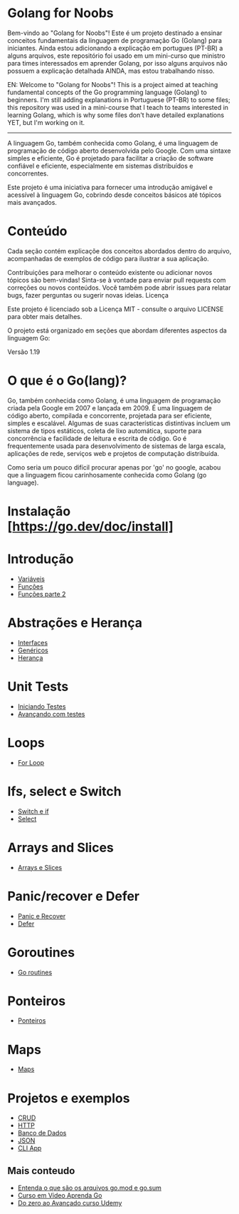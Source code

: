 # Golang for Noobs

Bem-vindo ao "Golang for Noobs"! Este é um projeto destinado a ensinar conceitos fundamentais da linguagem de programação Go (Golang) para iniciantes. Ainda estou adicionando a explicação em portugues (PT-BR) a alguns arquivos, este repositório foi usado em um mini-curso que ministro para times interessados em aprender Golang, por isso alguns arquivos não possuem a explicação detalhada AINDA, mas estou trabalhando nisso.

EN: Welcome to "Golang for Noobs"! This is a project aimed at teaching fundamental concepts of the Go programming language (Golang) to beginners. I'm still adding explanations in Portuguese (PT-BR) to some files; this repository was used in a mini-course that I teach to teams interested in learning Golang, which is why some files don't have detailed explanations YET, but I'm working on it.

<hr>
A linguagem Go, também conhecida como Golang, é uma linguagem de programação de código aberto desenvolvida pelo Google. Com uma sintaxe simples e eficiente, Go é projetado para facilitar a criação de software confiável e eficiente, especialmente em sistemas distribuídos e concorrentes.

Este projeto é uma iniciativa para fornecer uma introdução amigável e acessível à linguagem Go, cobrindo desde conceitos básicos até tópicos mais avançados.

# Conteúdo

Cada seção contém explicaçõe dos conceitos abordados dentro do arquivo, acompanhadas de exemplos de código para ilustrar a sua aplicação.

Contribuições para melhorar o conteúdo existente ou adicionar novos tópicos são bem-vindas! Sinta-se à vontade para enviar pull requests com correções ou novos conteúdos. Você também pode abrir issues para relatar bugs, fazer perguntas ou sugerir novas ideias.
Licença

Este projeto é licenciado sob a Licença MIT - consulte o arquivo LICENSE para obter mais detalhes.

O projeto está organizado em seções que abordam diferentes aspectos da linguagem Go:

Versão 1.19

# O que é o Go(lang)?

Go, também conhecida como Golang, é uma linguagem de programação criada pela Google em 2007 e lançada em 2009. É uma linguagem de código aberto, compilada e concorrente, projetada para ser eficiente, simples e escalável. Algumas de suas características distintivas incluem um sistema de tipos estáticos, coleta de lixo automática, suporte para concorrência e facilidade de leitura e escrita de código. Go é frequentemente usada para desenvolvimento de sistemas de larga escala, aplicações de rede, serviços web e projetos de computação distribuída.

Como seria um pouco difícil procurar apenas por 'go' no google, acabou que a linguagem ficou carinhosamente conhecida como Golang (go language).

# Instalação [https://go.dev/doc/install]

# Introdução
- [Variáveis](https://github.com/brunobarros2093/golang4noobs/blob/main/2%20-%20Variaveis/main.go)
- [Funções](https://github.com/brunobarros2093/golang4noobs/tree/main/3%20-%20Funcoes)
- [Funções parte 2](https://github.com/brunobarros2093/golang4noobs/tree/main/11%20-%20%20Funcoes%20pt%202)
# Abstrações e Herança  
- [Interfaces](https://github.com/brunobarros2093/golang4noobs/tree/main/15%20-%20interfaces)
- [Genéricos](https://github.com/brunobarros2093/golang4noobs/tree/main/16%20-%20genericos)
- [Herança](https://github.com/brunobarros2093/golang4noobs/tree/main/5%20-%20um%20prototipo%20de%20herenca)
# Unit Tests 
- [Iniciando Testes](https://github.com/brunobarros2093/golang4noobs/tree/main/21%20-%20Testes)
- [Avançando com testes](https://github.com/brunobarros2093/golang4noobs/tree/main/22%20-%20Testes%20avancados)
# Loops 
- [For Loop](https://github.com/brunobarros2093/golang4noobs/tree/main/10%20-%20forloop)
# Ifs, select e Switch
- [Switch e if](https://github.com/brunobarros2093/golang4noobs/blob/main/9%20-%20Estrutudas%20de%20Controle/main.go)
- [Select](https://github.com/brunobarros2093/golang4noobs/blob/main/19%20-%20Select/main.go)
# Arrays and Slices 
- [Arrays e Slices](https://github.com/brunobarros2093/golang4noobs/blob/main/7%20-%20Arrays%20e%20Slices/main.go)
# Panic/recover e Defer
- [Panic e Recover](https://github.com/brunobarros2093/golang4noobs/tree/main/13%20-%20Panic%20e%20Recover)
- [Defer](https://github.com/brunobarros2093/golang4noobs/blob/main/12%20-%20Defer/main.go)
# Goroutines
- [Go routines](https://github.com/brunobarros2093/golang4noobs/tree/main/18%20-%20Goroutines)
# Ponteiros
- [Ponteiros](https://github.com/brunobarros2093/golang4noobs/blob/main/6%20-%20ponteiros/main.go)
# Maps 
- [Maps](https://github.com/brunobarros2093/golang4noobs/tree/main/8%20-%20Maps)


# Projetos e exemplos 

- [CRUD](https://github.com/brunobarros2093/golang4noobs/tree/main/26%20-%20CRUD%20Basico)
- [HTTP](https://github.com/brunobarros2093/golang4noobs/blob/main/24%20-%20HTTP/main.go)
- [Banco de Dados](https://github.com/brunobarros2093/golang4noobs/tree/main/25%20-%20Banco%20de%20Dados)
- [JSON](https://github.com/brunobarros2093/golang4noobs/tree/main/23%20-%20JSON)
- [CLI App](https://github.com/brunobarros2093/golang4noobs/tree/main/17%20-%20aplicac%C3%A3o%20cli)

## Mais conteudo 

- [Entenda o que são os arquivos go.mod e go.sum](https://aprendagolang.com.br/2022/06/17/entenda-o-que-sao-os-arquivos-go-mod-e-go-sum/)
- [Curso em Vídeo Aprenda Go](https://www.youtube.com/watch?v=WiGU_ZB-u0w&list=PLCKpcjBB_VlBsxJ9IseNxFllf-UFEXOdg)
- [Do zero ao Avançado curso Udemy](https://www.udemy.com/course/golang-do-zero-ao-avancado)
